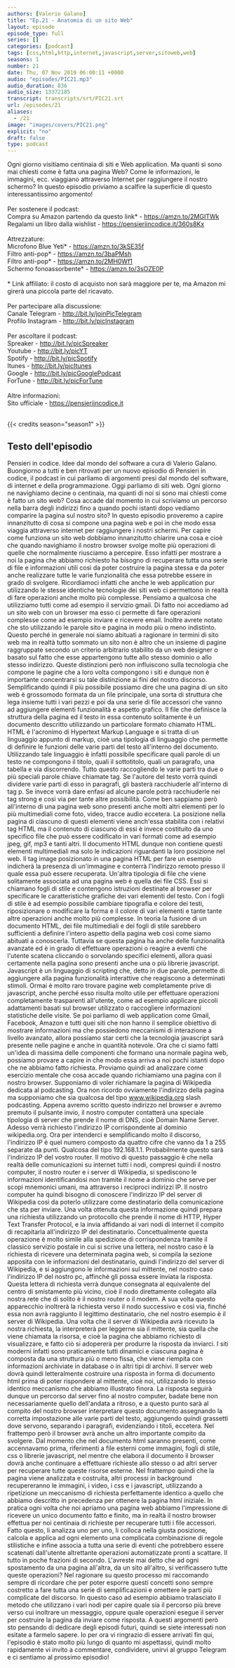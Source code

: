 ```yaml
---
authors: [Valerio Galano]
title: "Ep.21 - Anatomia di un sito Web"
layout: episode
episode_type: full
series: []
categories: [podcast]
tags: [css,html,http,internet,javascript,server,sitoweb,web]
seasons: 1
number: 21
date: Thu, 07 Nov 2019 06:00:11 +0000
audio: "episodes/PIC21.mp3"
audio_duration: 836
audio_size: 13372185
transcript: transcripts/srt/PIC21.srt
url: /episodes/21
aliases: 
  - /21
image: "images/covers/PIC21.png"
explicit: "no"
draft: false
type: podcast
---
```

Ogni giorno visitiamo centinaia di siti e Web application. Ma quanti si sono mai chiesti come è fatta una pagina Web? Come le informazioni, le immagini, ecc. viaggiano attraverso Internet per raggiungere il nostro schermo? In questo episodio priviamo a scalfire la superficie di questo interessantissimo argomento!<br /><br />Per sostenere il podcast:<br />Compra su Amazon partendo da questo link* - <a href="https://amzn.to/2MGITWk" rel="noopener">https://amzn.to/2MGITWk</a>   <br />Regalami un libro dalla wishlist - <a href="https://pensieriincodice.it/360s8Kx" rel="noopener">https://pensieriincodice.it/360s8Kx</a> <br /><br />Attrezzature:<br />Microfono Blue Yeti* - <a href="https://amzn.to/3kSE35f" rel="noopener">https://amzn.to/3kSE35f</a>  <br />Filtro anti-pop* - <a href="https://amzn.to/3baPMsh" rel="noopener">https://amzn.to/3baPMsh</a>  <br />Filtro anti-pop* - <a href="https://amzn.to/2MH0Wf1" rel="noopener">https://amzn.to/2MH0Wf1</a>  <br />Schermo fonoassorbente* - <a href="https://amzn.to/3sOZE0P" rel="noopener">https://amzn.to/3sOZE0P</a>  <br /><br />* Link affiliato: il costo di acquisto non sarà maggiore per te, ma Amazon mi girerà una piccola parte del ricavato. <br /><br />Per partecipare alla discussione:<br />Canale Telegram - <a href="http://bit.ly/joinPicTelegram" rel="noopener">http://bit.ly/joinPicTelegram</a> <br />Profilo Instagram - <a href="http://bit.ly/picInstagram" rel="noopener">http://bit.ly/picInstagram</a> <br /><br />Per ascoltare il podcast:<br />Spreaker - <a href="http://bit.ly/picSpreaker" rel="noopener">http://bit.ly/picSpreaker</a> <br />Youtube - <a href="http://bit.ly/picYT" rel="noopener">http://bit.ly/picYT</a> <br />Spotify - <a href="http://bit.ly/picSpotify" rel="noopener">http://bit.ly/picSpotify</a> <br />Itunes - <a href="http://bit.ly/picItunes" rel="noopener">http://bit.ly/picItunes</a> <br />Google - <a href="http://bit.ly/picGooglePodcast" rel="noopener">http://bit.ly/picGooglePodcast</a> <br />ForTune - <a href="http://bit.ly/picForTune" rel="noopener">http://bit.ly/picForTune</a> <br /><br />Altre informazioni:<br />Sito ufficiale - <a href="https://pensieriincodice.it" rel="noopener">https://pensieriincodice.it</a> <br /><br />

{{< credits season="season1" >}}

<!-- more -->

## Testo dell'episodio

Pensieri in codice. Idee dal mondo del software a cura di Valerio Galano.
Buongiorno a tutti e ben ritrovati per un nuovo episodio di Pensieri in codice, il podcast
in cui parliamo di argomenti presi dal mondo del software, di internet e della programmazione.
Oggi parliamo di siti web. Ogni giorno ne navighiamo decine o centinaia, ma quanti di
noi si sono mai chiesti come è fatto un sito web? Cosa accade dal momento in cui scriviamo
un percorso nella barra degli indirizzi fino a quando pochi istanti dopo vediamo comparire
la pagina sul nostro sito? In questo episodio proveremo a capire innanzitutto di cosa si
compone una pagina web e poi in che modo essa viaggia attraverso internet per raggiungere
i nostri schermi. Per capire come funziona un sito web dobbiamo innanzitutto chiarire
una cosa e cioè che quando navighiamo il nostro browser svolge molte più operazioni
di quelle che normalmente riusciamo a percepire. Esso infatti per mostrare a noi la pagina
che abbiamo richiesto ha bisogno di recuperare tutta una serie di file e informazioni utili
così da poter costruire la pagina stessa e da poter anche realizzare tutte le varie
funzionalità che essa potrebbe essere in grado di svolgere. Ricordiamoci infatti che
anche le web application pur utilizzando le stesse identiche tecnologie dei siti web
ci permettono in realtà di fare operazioni anche molto più complesse. Pensiamo a qualcosa
che utilizziamo tutti come ad esempio il servizio gmail. Di fatto noi accediamo ad un sito web
con un browser ma esso ci permette di fare operazioni complesse come ad esempio inviare
e ricevere email. Inoltre avrete notato che sto utilizzando le parole sito e pagina in
modo più o meno indistinto. Questo perché in generale noi siamo abituati a ragionare
in termini di sito web ma in realtà tutto sommato un sito non è altro che un insieme
di pagine raggruppate secondo un criterio arbitrario stabilito da un web designer o basato sul
fatto che esse appartengono tutte allo stesso dominio o allo stesso indirizzo. Queste distinzioni
però non influiscono sulla tecnologia che compone le pagine che a loro volta compongono
i siti e dunque non è importante concentrarsi su tale distinzione ai fini del nostro discorso.
Semplificando quindi il più possibile possiamo dire che una pagina di un sito web è grossomodo
formata da un file principale, una sorta di struttura che lega insieme tutti i vari
pezzi e poi da una serie di file accessori che vanno ad aggiungere elementi funzionalità
e aspetto grafico. Il file che definisce la struttura della pagina ed il testo in essa
contenuto solitamente è un documento descritto utilizzando un particolare formato chiamato
HTML. HTML è l'acronimo di Hypertext Markup Language e si tratta di un linguaggio appunto
di markup, cioè una tipologia di linguaggio che permette di definire le funzioni delle
varie parti del testo all'interno del documento. Utilizzando tale linguaggio è infatti possibile
specificare quali parole di un testo ne compongono il titolo, quali il sottotitolo, quali un
paragrafo, una tabella e via discorrendo. Tutto questo raccogliendo le varie parti tra
due o più speciali parole chiave chiamate tag. Se l'autore del testo vorrà quindi dividere
varie parti di esso in paragrafi, gli basterà racchiuderle all'interno di tag p. Se invece
vorrà dare enfasi ad alcune parole potrà racchiuderle nei tag strong e così via per
tante altre possibilità. Come ben sappiamo però all'interno di una pagina web sono presenti
anche molti altri elementi per lo più multimediali come foto, video, tracce audio eccetera. La
posizione nella pagina di ciascuno di questi elementi viene anch'essa stabilita con i relativi
tag HTML ma il contenuto di ciascuno di essi è invece costituito da uno specifico file che
può essere codificato in vari formati come ad esempio jpeg, gif, mp3 e tanti altri. Il
documento HTML dunque non contiene questi elementi multimediali ma solo le indicazioni
riguardanti la loro posizione nel web. Il tag image posizionato in una pagina HTML per fare
un esempio indicherà la presenza di un'immagine e conterrà l'indirizzo remoto presso il quale
essa può essere recuperata. Un'altra tipologia di file che viene solitamente associata ad una
pagina web è quella dei file CSS. Essi si chiamano fogli di stile e contengono istruzioni destinate
al browser per specificare le caratteristiche grafiche dei vari elementi del testo. Con i
fogli di stile è ad esempio possibile cambiare tipografia e colore dei testi, riposizionare o
modificare la forma e il colore di vari elementi e tante tante altre operazioni anche molto più
complesse. In teoria la fusione di un documento HTML, dei file multimediali e dei fogli di stile
sarebbero sufficienti a definire l'intero aspetto della pagina web così come siamo abituati a
conoscerla. Tuttavia se questa pagina ha anche delle funzionalità avanzate ed è in grado di
effettuare operazioni o reagire a eventi che l'utente scatena cliccando o sorvolando specifici
elementi, allora quasi certamente nella pagina sono presenti anche una o più librerie javascript.
Javascript è un linguaggio di scripting che, detto in due parole, permette di aggiungere
alla pagina funzionalità interattive che reagiscono a determinati stimoli. Ormai è molto raro trovare
pagine web completamente prive di javascript, anche perché esso risulta molto utile per
effettuare operazioni completamente trasparenti all'utente, come ad esempio applicare piccoli
adattamenti basati sul browser utilizzato o raccogliere informazioni statistiche delle visite.
Se poi parliamo di web application come Gmail, Facebook, Amazon e tutti quei siti che non hanno
il semplice obiettivo di mostrare informazioni ma che possiedono meccanismi di interazione a
livello avanzato, allora possiamo star certi che la tecnologia javascript sarà presente nelle
pagine e anche in quantità notevole.
Ora che ci siamo fatti un'idea di massima delle componenti che formano una normale pagina web,
possiamo provare a capire in che modo essa arriva a noi pochi istanti dopo che ne abbiamo fatto richiesta.
Proviamo quindi ad analizzare come esercizio mentale che cosa accade quando richiamiamo una
pagina con il nostro browser. Supponiamo di voler richiamare la pagina di Wikipedia dedicata al
podcasting. Ora non ricordo ovviamente l'indirizzo della pagina ma supponiamo che sia qualcosa del
tipo www.wikipedia.org slash podcasting. Appena avremo scritto questo indirizzo nel browser e
avremo premuto il pulsante invio, il nostro computer contatterà una speciale tipologia di
server che prende il nome di DNS, cioè Domain Name Server. Adesso verrà richiesto l'indirizzo IP
corrispondente al dominio wikipedia.org. Ora per intenderci e semplificando molto il discorso,
l'indirizzo IP è quel numero composto da quattro cifre che vanno da 1 a 255 separate da punti.
Qualcosa del tipo 192.168.1.1. Probabilmente questo sarà l'indirizzo IP del vostro router.
Il motivo di questo passaggio è che nella realtà delle comunicazioni su internet tutti i nodi,
compresi quindi il nostro computer, il nostro router e i server di Wikipedia,
si spediscono le informazioni identificandosi non tramite il nome a dominio che serve per scopi
mnemonici umani, ma attraverso i reciproci indirizzi IP. Il nostro computer ha quindi
bisogno di conoscere l'indirizzo IP del server di Wikipedia così da poterlo utilizzare come
destinatario della comunicazione che sta per inviare. Una volta ottenuta questa informazione
quindi prepara una richiesta utilizzando un protocollo che prende il nome di HTTP,
Hyper Text Transfer Protocol, e la invia affidando ai vari nodi di internet il compito di recapitarla
all'indirizzo IP del destinatario. Concettualmente questa operazione è molto simile alla spedizione
di corrispondenza tramite il classico servizio postale in cui si scrive una lettera, nel nostro
caso è la richiesta di ricevere una determinata pagina web, si compila la sezione apposita con le
informazioni del destinatario, quindi l'indirizzo del server di Wikipedia, e si aggiungono le
informazioni sul mittente, nel nostro caso l'indirizzo IP del nostro pc, affinché gli
possa essere inviata la risposta. Questa lettera di richiesta verrà dunque consegnata al equivalente
del centro di smistamento più vicino, cioè il nodo direttamente collegato alla nostra rete che
di solito è il nostro router o il modem. A sua volta questo apparecchio inoltrerà la richiesta
verso il nodo successivo e così via, finché essa non avrà raggiunto il legittimo destinatario, che
nel nostro esempio è il server di Wikipedia. Una volta che il server di Wikipedia avrà ricevuto
la nostra richiesta, la interpreterà per leggerne sia il mittente, sia quella che viene chiamata la
risorsa, e cioè la pagina che abbiamo richiesto di visualizzare, e fatto ciò si adopererà per
produrre la risposta da inviarci. I siti moderni infatti sono praticamente tutti dinamici e ciascuna
pagina è composta da una struttura più o meno fissa, che viene riempita con informazioni archiviate
in database o in altri tipi di archivi. Il server web dovrà quindi letteralmente costruire una
risposta in forma di documento html prima di poter rispondere al mittente, cioè noi, utilizzando
lo stesso identico meccanismo che abbiamo illustrato finora. La risposta seguirà dunque
un percorso dal server fino al nostro computer, badate bene non necessariamente quello dell'andata
a ritroso, e a questo punto sarà al compito del nostro browser interpretare questo documento
assegnando la corretta impostazione alle varie parti del testo, aggiungendo quindi grassetti
dove servono, separando i paragrafi, evidenziando i titoli, eccetera. Nel frattempo però il browser
avrà anche un altro importante compito da svolgere. Dal momento che nel documento html saranno presenti,
come accennavamo prima, riferimenti a file esterni come immagini, fogli di stile, css o librerie
javascript, nel mentre che elabora il documento il browser dovrà anche continuare a effettuare
richieste allo stesso o ad altri server per recuperare tutte queste risorse esterne.
Nel frattempo quindi che la pagina viene analizzata e costruita, altri processi in background recupereranno
le immagini, i video, i css e i javascript, utilizzando a ripetizione un meccanismo di richiesta
perfettamente identico a quello che abbiamo descritto in precedenza per ottenere la pagina
html iniziale. In pratica ogni volta che noi apriamo una pagina web abbiamo l'impressione di
ricevere un unico documento fatto e finito, ma in realtà il nostro browser effettua per noi
centinaia di richieste per recuperare tutti i file accessori. Fatto questo, li analizza uno per uno,
li colloca nella giusta posizione, calcola e applica ad ogni elemento una complicata combinazione di
regole stilistiche e infine associa a tutta una serie di eventi che potrebbero essere scatenati
dall'utente altrettante operazioni automatizzate pronti a scattare. Il tutto in poche frazioni di secondo.
L'avreste mai detto che ad ogni spostamento da una pagina all'altra, da un sito all'altro,
si verificassero tutte queste operazioni? Nel ragionare su questo processo mi raccomando
sempre di ricordare che per poter esporre questi concetti sono sempre costretto a fare
tutta una serie di semplificazioni e omettere le parti più complicate del discorso. In questo caso
ad esempio abbiamo tralasciato il metodo che utilizzano i vari nodi per capire quale sia il
percorso più breve verso cui inoltrare un messaggio, oppure quale operazioni esegue il server per
costruire la pagina da inviare come risposta. A questi argomenti però sto pensando di dedicare
degli episodi futuri, quindi se siete interessati non esitate a farmelo sapere. Io per ora vi
ringrazio di essere arrivati fin qui, l'episodio è stato molto più lungo di quanto mi aspettassi,
quindi molto rapidamente vi invito a commentare, condividere, unirvi al gruppo Telegram e ci sentiamo
al prossimo episodio!

